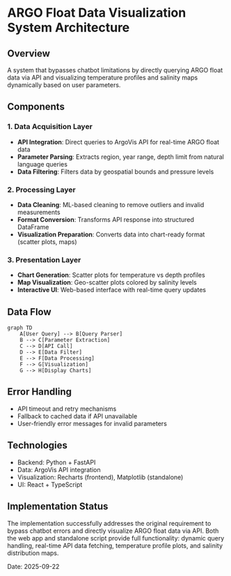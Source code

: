 # ARGO Float Data Visualization System Architecture

## Overview
A system that bypasses chatbot limitations by directly querying ARGO float data via API and visualizing temperature profiles and salinity maps dynamically based on user parameters.

## Components

### 1. Data Acquisition Layer
- **API Integration**: Direct queries to ArgoVis API for real-time ARGO float data
- **Parameter Parsing**: Extracts region, year range, depth limit from natural language queries
- **Data Filtering**: Filters data by geospatial bounds and pressure levels

### 2. Processing Layer
- **Data Cleaning**: ML-based cleaning to remove outliers and invalid measurements
- **Format Conversion**: Transforms API response into structured DataFrame
- **Visualization Preparation**: Converts data into chart-ready format (scatter plots, maps)

### 3. Presentation Layer
- **Chart Generation**: Scatter plots for temperature vs depth profiles
- **Map Visualization**: Geo-scatter plots colored by salinity levels
- **Interactive UI**: Web-based interface with real-time query updates

## Data Flow

```mermaid
graph TD
    A[User Query] --> B[Query Parser]
    B --> C[Parameter Extraction]
    C --> D[API Call]
    D --> E[Data Filter]
    E --> F[Data Processing]
    F --> G[Visualization]
    G --> H[Display Charts]
```

## Error Handling
- API timeout and retry mechanisms
- Fallback to cached data if API unavailable
- User-friendly error messages for invalid parameters

## Technologies
- Backend: Python + FastAPI
- Data: ArgoVis API integration
- Visualization: Recharts (frontend), Matplotlib (standalone)
- UI: React + TypeScript

## Implementation Status
The implementation successfully addresses the original requirement to bypass chatbot errors and directly visualize ARGO float data via API. Both the web app and standalone script provide full functionality: dynamic query handling, real-time API data fetching, temperature profile plots, and salinity distribution maps.

Date: 2025-09-22